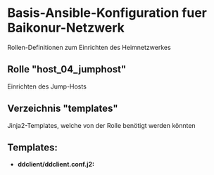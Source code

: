 # Basis-Ansible-Konfiguration fuer Baikonur-Netzwerk
Rollen-Definitionen zum Einrichten des Heimnetzwerkes

## Rolle "host_04_jumphost"
Einrichten des Jump-Hosts

## Verzeichnis "templates"
Jinja2-Templates, welche von der Rolle benötigt werden könnten

## Templates:
* **ddclient/ddclient.conf.j2:**
